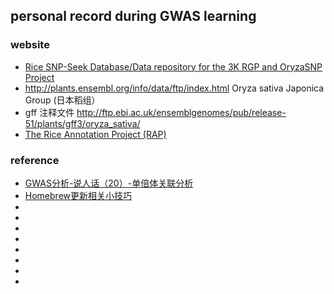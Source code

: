## personal record during GWAS learning

### website
* [Rice SNP-Seek Database/Data repository for the 3K RGP and OryzaSNP Project](https://snp-seek.irri.org/_download.zul;jsessionid=B74C12560F462883DB15E8B804592950)
* http://plants.ensembl.org/info/data/ftp/index.html  Oryza sativa Japonica Group (日本稻组）
* gff 注释文件 http://ftp.ebi.ac.uk/ensemblgenomes/pub/release-51/plants/gff3/oryza_sativa/
* [The Rice Annotation Project (RAP)](https://rapdb.dna.affrc.go.jp/)


### reference
* [GWAS分析-说人话（20）-单倍体关联分析](https://www.jianshu.com/p/66262b7655bc)
* [Homebrew更新相关小技巧](https://blog.chaosjohn.com/Homebrew-upgrade.html)
* []()
* []()
* []()
* []()
* []()
* []()
* []()
* []()
